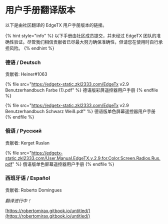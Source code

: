 # 用户手册翻译版本

以下是由社区翻译的 EdgeTX 用户手册版本的链接。

{% hint style="info" %}
以下手册由社区成员提交，并未经过 EdgeTX 团队的准确性验证。尽管我们相信贡献者已尽最大努力确保准确性，但请您在使用时自行承担风险。
{% endhint %}

### 德语 / Deutsch

贡献者: Heiner#1063

{% file src="https://edgetx-static.zkl2333.com/EdgeTx v2.9 Benutzerhandbuch Farbe (1).pdf" %}
德语版彩屏遥控器用户手册
{% endfile %}

{% file src="https://edgetx-static.zkl2333.com/EdgeTx v2.9 Benutzerhandbuch Schwarz Weiß.pdf" %}
德语版单色屏幕遥控器用户手册
{% endfile %}

### 俄语 / Русский

贡献者: Kerget Ruslan

{% file src="https://edgetx-static.zkl2333.com/User.Manual.EdgeTX.v.2.9.for.Color.Screen.Radios.Rus.pdf" %}
俄语版单色屏幕遥控器用户手册
{% endfile %}

### 西班牙语 / Español

贡献者: Roberto Domingues

_翻译进行中！_

[https://robertomirax.gitbook.io/untitled/](https://robertomirax.gitbook.io/untitled/)
